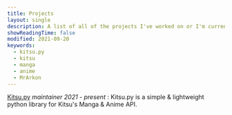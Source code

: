 ```yaml
--- 
title: Projects
layout: single
description: A list of all of the projects I've worked on or I'm currently working on.
showReadingTime: false
modified: 2021-09-20
keywords:
  - kitsu.py
  - kitsu
  - manga
  - anime
  - MrArkon
---
```


[Kitsu.py](https://github.com/MrArkon/kitsu.py) *maintainer* *2021 - present*
: Kitsu.py is a simple & lightweight python library for Kitsu's Manga & Anime API.